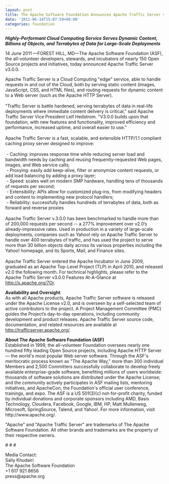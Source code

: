 ```yaml
---
layout: post
title: The Apache Software Foundation Announces Apache Traffic Server v3.0.0
date: '2011-06-14T15:07:59+00:00'
categories: foundation
---
```

<div><b><i>Highly-Performant Cloud Computing Service Serves Dynamic Content, Billions of Objects, and Terrabytes of Data for Large-Scale Deployments</i></b></div> 
  <p>14 June 2011 —FOREST HILL, MD—The Apache Software Foundation (ASF), the all-volunteer developers, stewards, and incubators of nearly 150 Open Source projects and initiatives, today announced Apache Traffic Server v3.0.0.</p> 
  <div>Apache Traffic Server is a Cloud Computing &quot;edge&quot; service, able to handle requests in and out of the Cloud, both by serving static content (images, JavaScript, CSS, and HTML files), and routing requests for dynamic content to a Web server (such as the Apache HTTP Server).<br /><br /></div> 
  <div>&quot;Traffic Server is battle hardened, serving terrabytes of data in real-life deployments where immediate content delivery is critical,&quot; said Apache Traffic Server Vice President Leif Hedstrom. &quot;V3.0.0 builds upon that foundation, with new features and functionality, improved efficiency and performance, increased uptime, and overall easier to use.”</div> 
  <div><br />Apache Traffic Server is a fast, scalable, and extensible HTTP/1.1 compliant caching proxy server designed to improve:<br /><br /></div> 
  <div>&nbsp;- Caching: improves response time while reducing server load and bandwidth needs by caching and reusing frequently-requested Web pages, images, and Web service calls;</div> 
  <div>&nbsp;- Proxying: easily add keep-alive, filter or anonymize content requests, or add load balancing by adding a proxy layer;</div> 
  <div>&nbsp;- Speed: scales well on modern SMP hardware, handling tens of thousands of requests per second;</div> 
  <div>&nbsp;- Extensibility: APIs allow for customized plug-ins, from modifying headers and content to implementing new protocol handlers;</div> 
  <div>&nbsp;- Reliability: successfully handles hundreds of terrabytes of data, both as forward and reverse proxies</div> 
  <div><br /></div> 
  <div>Apache Traffic Server v.3.0.0 has been benchmarked to handle more than of 200,000 requests per second -- a 277% improvement over v2.0’s already-impressive rates. Used in production in a variety of large-scale deployments, companies such as Yahoo! rely on Apache Traffic Server to handle over 400 terrabytes of traffic, and has used the project to serve more than 30 billion objects daily across its various properties including the Yahoo! homepage, and its Sports, Mail, and Finance sites.</div> 
  <div><br />Apache Traffic Server entered the Apache Incubator in June 2009, graduated as an Apache Top-Level Project (TLP) in April 2010, and released v2.0 the following month. For technical highlights, please refer to the Apache Traffic Server v3.0.0 Features At-A-Glance at <a href="http://s.apache.org/7Or">http://s.apache.org/7Or</a>.</div> 
  <p><b>Availability and Oversight<br /></b>As with all Apache products, Apache Traffic Server software is released under the Apache License v2.0, and is overseen by a self-selected team of active contributors to the project. A Project Management Committee (PMC) guides the Project’s day-to-day operations, including community development and product releases. Apache Traffic Server source code, documentation, and related resources are available at <a href="http://trafficserver.apache.org/">http://trafficserver.apache.org/</a>.</p> 
  <p><b>About The Apache Software Foundation (ASF)<br /></b>Established in 1999, the all-volunteer Foundation oversees nearly one hundred fifty leading Open Source projects, including Apache HTTP Server — the world's most popular Web server software. Through the ASF's meritocratic process known as &quot;The Apache Way,&quot; more than 300 individual Members and 2,500 Committers successfully collaborate to develop freely available enterprise-grade software, benefiting millions of users worldwide: thousands of software solutions are distributed under the Apache License; and the community actively participates in ASF mailing lists, mentoring initiatives, and ApacheCon, the Foundation's official user conference, trainings, and expo. The ASF is a US 501(3)(c) not-for-profit charity, funded by individual donations and corporate sponsors including AMD, Basis Technology, Cloudera, Facebook, Google, IBM, HP, Matt Mullenweg, Microsoft, SpringSource, Talend, and Yahoo!. For more information, visit http://www.apache.org/.</p> 
  <div>&quot;Apache&quot; and &quot;Apache Traffic Server&quot; are trademarks of The Apache Software Foundation. All other brands and trademarks are the property of their respective owners.</div> 
  <div> 
    <p># # #</p> 
  </div> 
  <div>Media Contact:</div> 
  <div>Sally Khudairi</div> 
  <div>The Apache Software Foundation</div> 
  <div>+1 617 921 8656</div> 
  <div>press@apache.org</div>
